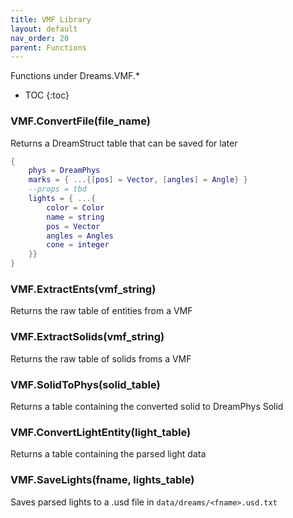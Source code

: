 ```yaml
---
title: VMF Library
layout: default
nav_order: 20
parent: Functions
---
```

Functions under Dreams.VMF.*
- TOC
{:toc}

### VMF.ConvertFile(file_name)
Returns a DreamStruct table that can be saved for later
```lua
{
	phys = DreamPhys
	marks = { ...{[pos] = Vector, [angles] = Angle} }
	--props = tbd
	lights = { ...{
		color = Color
		name = string
		pos = Vector
		angles = Angles
		cone = integer
	}}
}
```

### VMF.ExtractEnts(vmf_string)
Returns the raw table of entities from a VMF

### VMF.ExtractSolids(vmf_string)
Returns the raw table of solids froms a VMF

### VMF.SolidToPhys(solid_table)
Returns a table containing the converted solid to DreamPhys Solid

### VMF.ConvertLightEntity(light_table)
Returns a table containing the parsed light data

### VMF.SaveLights(fname, lights_table)
Saves parsed lights to a .usd file in `data/dreams/<fname>.usd.txt`
